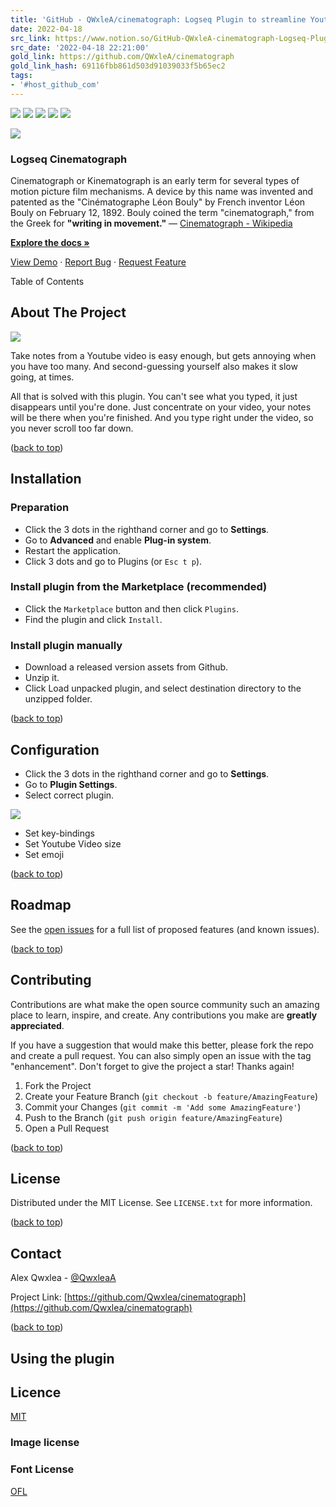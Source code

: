 ```yaml
---
title: 'GitHub - QWxleA/cinematograph: Logseq Plugin to streamline Youtube note taking'
date: 2022-04-18
src_link: https://www.notion.so/GitHub-QWxleA-cinematograph-Logseq-Plugin-to-streamline-Youtube-note-taking-a05f82dcb0fa46d3a9b35896ebe34fcb
src_date: '2022-04-18 22:21:00'
gold_link: https://github.com/QWxleA/cinematograph
gold_link_hash: 69116fbb861d503d91039033f5b65ec2
tags:
- '#host_github_com'
---
```



[![](https://camo.githubusercontent.com/c94ff369886014570cc7153f1a19ead7cc0356cc2f3416488f612378319f8f31/68747470733a2f2f696d672e736869656c64732e696f2f6769746875622f636f6e7472696275746f72732f5157786c65412f6c6f677365712d63696e656d61746f67726170682e7376673f7374796c653d666f722d7468652d6261646765)](https://github.com/QWxleA/logseq-cinematograph/graphs/contributors)
[![](https://camo.githubusercontent.com/a4aa6d1d07e2f628f3ad1e9c7d4dbcd399b09b6f6dfecd295fc5d9c7894d7f68/68747470733a2f2f696d672e736869656c64732e696f2f6769746875622f666f726b732f5157786c65412f6c6f677365712d63696e656d61746f67726170682e7376673f7374796c653d666f722d7468652d6261646765)](https://github.com/QWxleA/logseq-cinematograph/network/members)
[![](https://camo.githubusercontent.com/b095619d8c1774d7f1c88d0fdb8dd34cee5b2ff596d53db2231b5e7d10aac4aa/68747470733a2f2f696d672e736869656c64732e696f2f6769746875622f73746172732f5157786c65412f6c6f677365712d63696e656d61746f67726170682e7376673f7374796c653d666f722d7468652d6261646765)](https://github.com/QWxleA/logseq-cinematograph/stargazers)
[![](https://camo.githubusercontent.com/ac96378221c8b6724124138e15dc304c71031b2fd4a786169a812de6b0c5fd08/68747470733a2f2f696d672e736869656c64732e696f2f6769746875622f6973737565732f5157786c65412f6c6f677365712d63696e656d61746f67726170682e7376673f7374796c653d666f722d7468652d6261646765)](https://github.com/QWxleA/logseq-cinematograph/issues)
[![](https://camo.githubusercontent.com/7f332032bde6535abd36d6bf8abdee2d14af9b2d31660ecc50d7eabadff4d049/68747470733a2f2f696d672e736869656c64732e696f2f6769746875622f6c6963656e73652f5157786c65412f6c6f677365712d63696e656d61746f67726170682e7376673f7374796c653d666f722d7468652d6261646765)](https://github.com/QWxleA/logseq-cinematograph/blob/master/LICENSE.txt)


  

[![](/QWxleA/cinematograph/raw/main/images/icon.png)](https://github.com/QWxleA/cinematograph)
### Logseq Cinematograph



Cinematograph or Kinematograph is an early term for several types of motion picture film mechanisms. A device by this name was invented and patented as the "Cinématographe Léon Bouly" by French inventor Léon Bouly on February 12, 1892. Bouly coined the term "cinematograph," from the Greek for **"writing in movement."** — [Cinematograph - Wikipedia]([https://en.wikipedia.org/wiki/Cinematograph](https://en.wikipedia.org/wiki/Cinematograph))
   

[**Explore the docs »**](https://github.com/QWxleA/cinematograph)
  

  

[View Demo](https://github.com/QWxleA/cinematograph)
 ·
 [Report Bug](https://github.com/QWxleA/cinematograph/issues)
 ·
 [Request Feature](https://github.com/QWxleA/cinematograph/issues)




Table of Contents

About The Project
-----------------


[![](/QWxleA/cinematograph/raw/main/images/screenshot.gif)](/QWxleA/cinematograph/blob/main/images/screenshot.gif)


Take notes from a Youtube video is easy enough, but gets annoying when you have too many. And second-guessing yourself also makes it slow going, at times.


All that is solved with this plugin. You can't see what you typed, it just disappears until you're done. Just concentrate on your video, your notes will be there when you're finished. And you type right under the video, so you never scroll too far down.


([back to top](#top))


Installation
------------


### Preparation


* Click the 3 dots in the righthand corner and go to **Settings**.
* Go to **Advanced** and enable **Plug-in system**.
* Restart the application.
* Click 3 dots and go to Plugins (or `Esc t p`).


### Install plugin from the Marketplace (recommended)


* Click the `Marketplace` button and then click `Plugins`.
* Find the plugin and click `Install`.


### Install plugin manually


* Download a released version assets from Github.
* Unzip it.
* Click Load unpacked plugin, and select destination directory to the unzipped folder.


([back to top](#top))


Configuration
-------------


* Click the 3 dots in the righthand corner and go to **Settings**.
* Go to **Plugin Settings**.
* Select correct plugin.


[![](/QWxleA/cinematograph/raw/main/images/configuration.png)](/QWxleA/cinematograph/blob/main/images/configuration.png)


* Set key-bindings
* Set Youtube Video size
* Set emoji


([back to top](#top))


Roadmap
-------


See the [open issues](https://github.com/QWxleA/cinematograph/issues) for a full list of proposed features (and known issues).


([back to top](#top))


Contributing
------------


Contributions are what make the open source community such an amazing place to learn, inspire, and create. Any contributions you make are **greatly appreciated**.


If you have a suggestion that would make this better, please fork the repo and create a pull request. You can also simply open an issue with the tag "enhancement".
Don't forget to give the project a star! Thanks again!


1. Fork the Project
2. Create your Feature Branch (`git checkout -b feature/AmazingFeature`)
3. Commit your Changes (`git commit -m 'Add some AmazingFeature'`)
4. Push to the Branch (`git push origin feature/AmazingFeature`)
5. Open a Pull Request


([back to top](#top))


License
-------


Distributed under the MIT License. See `LICENSE.txt` for more information.


([back to top](#top))


Contact
-------


Alex Qwxlea - [@QwxleaA](https://twitter.com/QwxleaA)


Project Link: [https://github.com/Qwxlea/cinematograph](https://github.com/Qwxlea/cinematograph)


([back to top](#top))


Using the plugin
----------------


Licence
-------


[MIT](/QWxleA/cinematograph/blob/main/.LICENSE)


### Image license


### Font License


[OFL](/QWxleA/cinematograph/blob/main/OFL.txt)